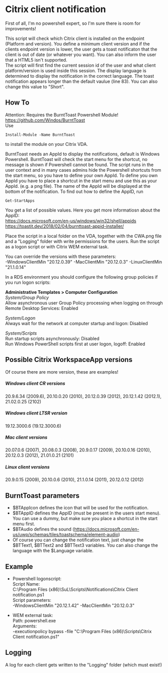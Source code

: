 # Citrix client notification
First of all, I'm no powershell expert, so I'm sure there is room for improvements!

This script will check which Citrix client is installed on the endpoint (Platform and version). You define a minimum client version and if the clients endpoint version is lower, the user gets a toast notificaton that the client is out of date (or whatever you want). You can also inform the user that a HTML5 isn't supported.  
The script will first find the current session id of the user and what client platform/version is used inside this session. The display language is determined to display the notification in the correct language. The toast notification appears longer than the default vaulue (line 83). You can also change this value to "Short".

## How To
Attention: Requires the BurntToast Powershell Module! https://github.com/Windos/BurntToast  
Use
```
Install-Module -Name BurntToast
```
to install the module on your Citrix VDA.  

BurntToast needs an AppId to display the notifications, default is Windows Powershell. BurntToast will check the start menu for the shortcut, no message is shown if Powershell cannot be found.
The script runs in the user context and in many cases admins hide the Powershell shortcuts from the start menu, so you have to define your own AppId.
To define you own AppId you have to place a shortcut in the start menu and use this as your AppId. (e.g. a png file). The name of the AppId will be displayed at the bottom of the notification.
To find out how to define the AppID, run
```
Get-StartApps
```
You get a list of possible values. Here you get more informatiosn about the AppID:  
https://docs.microsoft.com/en-us/windows/win32/shell/appids  
https://toastit.dev/2018/02/04/burnttoast-appid-installer/  

Place the script in a local folder on the VDA, together with the CWA.png file and a "Logging" folder with write permissions for the users. Run the script as a logon script or with Citrix WEM external task.  

You can override the versions with these parameters:  
-WindowsClientMin "20.12.0.39" -MacClientMin "20.12.0.3" -LinuxClientMin "21.1.0.14"  

In a RDS environment you should configure the following group policies if you run logon scripts:  

**Administrative Templates > Computer Configuration**  
*System/Group Policy*  
Allow asynchronous user Group Policy processing when logging on through Remote Desktop Services: Enabled  

*System/Logon*  
Always wait for the network at computer startup and logon: Disabled  

*System/Scripts*  
Run startup scripts asynchronously: Disabled  
Run Windows PowerShell scripts first at user logon, logoff: Enabled  

## Possible Citrix WorkspaceApp versions
Of course there are more version, these are examples!
##### Windows client CR versions
20.9.6.34 (2009.6), 20.10.0.20 (2010), 20.12.0.39 (2012), 20.12.1.42 (2012.1), 21.02.0.25 (2102)
##### Windows client LTSR version
19.12.3000.6 (19.12.3000.6)
##### Mac client versions
20.07.0.6 (2007), 20.08.0.3 (2008), 20.9.0.17 (2009), 20.10.0.16 (2010), 20.12.0.3 (2012), 21.01.0.21 (2101)
##### Linux client versions
20.9.0.15 (2009), 20.10.0.6 (2010), 21.1.0.14 (2011), 20.12.0.12 (2012)

## BurntToast parameters
- $BTAppIcon defines the icon that will be used for the notification.
- $BTAppID defines the AppID (must be present in the users start menu). You can use a dummy, but make sure you place a shortcut in the start menu first.
- $BTAudio defines the sound (https://docs.microsoft.com/en-us/uwp/schemas/tiles/toastschema/element-audio)
- Of course you can change the notification text, just change the $BTText1, $BTText2 and $BTText3 variables. 
You can also change the language with the $Language variable. 

## Example
- Powershell logonscript:  
Script Name:  
C:\Program Files (x86)\SuL\Scripts\Notifications\Citrix Client notification.ps1  
Script parameters:  
-WindowsClientMin "20.12.1.42" -MacClientMin "20.12.0.3"  

- WEM external task:  
Path: powershell.exe  
Arguments:  
-executionpolicy bypass -file "C:\Program Files (x86)\Scripts\Citrix Client notification.ps1"  

## Logging
A log for each client gets written to the "Logging" folder (which must exist!)